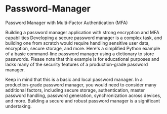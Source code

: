 # Password-Manager
Password Manager with Multi-Factor Authentication (MFA)

Building a password manager application with strong encryption and MFA capabilities
Developing a secure password manager is a complex task, and building one from scratch would require handling sensitive user data, encryption, secure storage, and more. Here's a simplified Python example of a basic command-line password manager using a dictionary to store passwords. Please note that this example is for educational purposes and lacks many of the security features of a production-grade password manager.

Keep in mind that this is a basic and local password manager. In a production-grade password manager, you would need to consider many additional factors, including secure storage, authentication, master password handling, password generation, synchronization across devices, and more. Building a secure and robust password manager is a significant undertaking.
